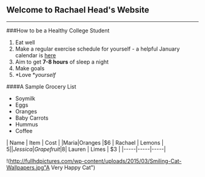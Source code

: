## Welcome to Rachael Head's Website

----

###How to be a Healthy College Student
1. Eat well
2. Make a regular exercise schedule for yourself - a helpful January calendar is [here](http://www.blogilates.com/wp-content/uploads/2016/12/Jan-2017-PDF-New.pdf)
3. Aim to get **7-8 hours** of sleep a night
4. Make goals
5. *Love **yourself*

####A Sample Grocery List 
- Soymilk
- Eggs
- Oranges
- Baby Carrots
- Hummus
- Coffee 

|   Name  | Item | Cost | 
|Maria|Oranges |$6 |
Rachael | Lemons | $5 |
|Jessica |Grapefruit|$8|
Lauren | Limes | $3 |
|-----|-----|-----|

!(http://fullhdpictures.com/wp-content/uploads/2015/03/Smiling-Cat-Wallpapers.jpg"A Very Happy Cat")






